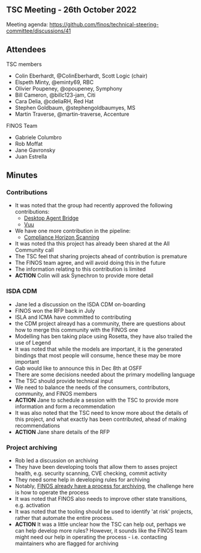 ## TSC Meeting - 26th October 2022

Meeting agenda: https://github.com/finos/technical-steering-committee/discussions/41

## Attendees

TSC members
 - Colin Eberhardt, @ColinEberhardt, Scott Logic (chair)
 - Elspeth Minty, @eminty69, RBC
 - Olivier Poupeney, @opoupeney, Symphony
 - Bill Cameron, @billc123-jam, Citi
 - Cara Delia, @cdeliaRH, Red Hat
 - Stephen Goldbaum, @stephengoldbaumyes, MS
 - Martin Traverse, @martin-traverse, Accenture
 
FINOS Team
 - Gabriele Columbro
 - Rob Moffat
 - Jane Gavronsky
 - Juan Estrella

## Minutes

### Contributions

 - It was noted that the group had recently approved the following contributions:
   - [Desktop Agent Bridge](https://github.com/finos/community/issues/204)
   - [Vuu](https://github.com/finos/community/issues/206)
 - We have one more contribution in the pipeline:
   - [Compliance Horizon Scanning](https://github.com/finos/community/issues/195)
 - It was noted tha this project has already been shared at the All Community call
 - The TSC feel that sharing projects ahead of contribution is premature
 - The FINOS team agree, and will avoid doing this in the future
 - The information relating to this contribution is limited
 - **ACTION** Colin will ask Synechron to provide more detail

### ISDA CDM 

 - Jane led a discussion on the ISDA CDM on-boarding
 - FINOS won the RFP back in July
 - ISLA and ICMA have committed to contributing
 - the CDM project alreayd has a community, there are questions about how to merge this community with the FINOS one
 - Modelling has ben taking place using Rosetta, they have also trailed the use of Legend
 - It was noted that while the models are important, it is the generated bindings that most people will consume, hence these may be more important
 - Gab would like to announce this in Dec 8th at OSFF
 - There are some decisions needed about the primary modelling language
 - The TSC should provide technical input
 - We need to balance the needs of the consumers, contributors, community, and FINOS members
 - **ACTION** Jane to schedule a session with the TSC to provide more information and form a recommendation
 - It was also noted that the TSC need to know more about the details of this project, and what exactly has been contributed, ahead of making recommendations
 - **ACTION** Jane share details of the RFP
 
### Project archiving

 - Rob led a discussion on archiving
 - They have been developing tools that allow them to asses project health, e.g. security scanning, CVE checking, commit activity
 - They need some help in developing rules for archiving
 - Notably, [FINOS already have a process for archiving](https://community.finos.org/docs/governance/Software-Projects/stages/archived), the challenge here is how to operate the process
 - It was noted that FINOS also needs to improve other state transitions, e.g. activation
 - It was noted that the tooling should be used to identify 'at risk' projects, rather that automate the entire process.
 - **ACTION** It was a little unclear how the TSC can help out, perhaps we can help develop more rules? However, it sounds like the FINOS team might need our help in operating the process - i.e. contacting maintainers who are flagged for archiving
